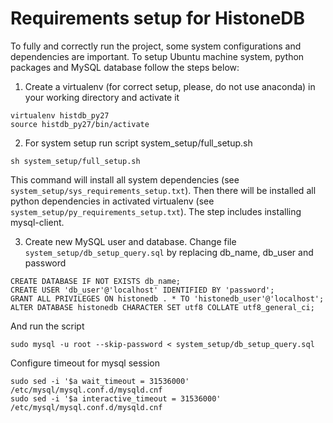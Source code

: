 # Requirements setup for HistoneDB 

To fully and correctly run the project, some system configurations and dependencies are important. To setup Ubuntu machine system, python packages and MySQL database follow the steps below:

1) Create a virtualenv (for correct setup, please, do not use anaconda) in your working directory and activate it
```
virtualenv histdb_py27
source histdb_py27/bin/activate
``` 

2) For system setup run script system_setup/full_setup.sh
```
sh system_setup/full_setup.sh
```
This command will install all system dependencies (see ```system_setup/sys_requirements_setup.txt```). Then there will be installed all python dependencies in activated virtualenv (see ```system_setup/py_requirements_setup.txt```). The step includes installing mysql-client.

3) Create new MySQL user and database. Change file ```system_setup/db_setup_query.sql``` by replacing db_name, db_user and password
```
CREATE DATABASE IF NOT EXISTS db_name;
CREATE USER 'db_user'@'localhost' IDENTIFIED BY 'password';
GRANT ALL PRIVILEGES ON histonedb . * TO 'histonedb_user'@'localhost';
ALTER DATABASE histonedb CHARACTER SET utf8 COLLATE utf8_general_ci;
```
And run the script
```
sudo mysql -u root --skip-password < system_setup/db_setup_query.sql
```

Configure timeout for mysql session
```
sudo sed -i '$a wait_timeout = 31536000' /etc/mysql/mysql.conf.d/mysqld.cnf
sudo sed -i '$a interactive_timeout = 31536000' /etc/mysql/mysql.conf.d/mysqld.cnf
```
